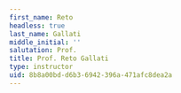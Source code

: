 ```yaml
---
first_name: Reto
headless: true
last_name: Gallati
middle_initial: ''
salutation: Prof.
title: Prof. Reto Gallati
type: instructor
uid: 8b8a00bd-d6b3-6942-396a-471afc8dea2a
---
```

